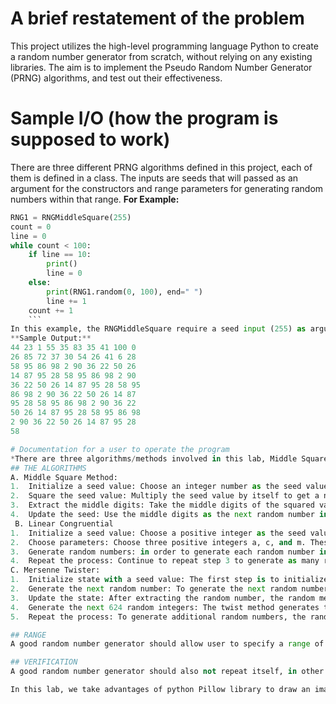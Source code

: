 # A brief restatement of the problem
This project utilizes the high-level programming language Python to create a random number generator from scratch, without relying on any existing libraries. The aim is to implement the Pseudo Random Number Generator (PRNG) algorithms, and test out their effectiveness.

# Sample I/O (how the program is supposed to work)
There are three different PRNG algorithms defined in this project, each of them is defined in a class. The inputs are seeds that will passed as an argument for the constructors and range parameters for generating random numbers within that range.
**For Example:**
``` python
RNG1 = RNGMiddleSquare(255)
count = 0
line = 0
while count < 100:
    if line == 10:
        print()
        line = 0
    else:
        print(RNG1.random(0, 100), end=" ")
        line += 1
    count += 1
    ```
In this example, the RNGMiddleSquare require a seed input (255) as argument, and 0, 100 to specify the range of the random numbers.
**Sample Output:**
44 23 1 55 35 83 35 41 100 0 
26 85 72 37 30 54 26 41 6 28 
58 95 86 98 2 90 36 22 50 26 
14 87 95 28 58 95 86 98 2 90 
36 22 50 26 14 87 95 28 58 95 
86 98 2 90 36 22 50 26 14 87 
95 28 58 95 86 98 2 90 36 22 
50 26 14 87 95 28 58 95 86 98 
2 90 36 22 50 26 14 87 95 28 
58

# Documentation for a user to operate the program
*There are three algorithms/methods involved in this lab, Middle Square, Linear Congruential and Mersenne Twister.*
## THE ALGORITHMS
A. Middle Square Method:
1.	Initialize a seed value: Choose an integer number as the seed value for the random number generator. This value will be used to start the middle square method algorithm.
2.	Square the seed value: Multiply the seed value by itself to get a new number with (most likely) twice as many digits.
3.	Extract the middle digits: Take the middle digits of the squared value. If the squared value will have an even number of digits remained after the middle digits are extracted, take the middle digits in the middle. If it has an odd number of digits, then we add zero(s) before the digits before extracting.
4.	Update the seed: Use the middle digits as the next random number in the sequence. Store this value and repeat steps 2-4 to generate more random numbers.
 B. Linear Congruential
1.	Initialize a seed value: Choose a positive integer as the seed value for the random number generator. This value will be used to start the linear congruential method algorithm.
2.	Choose parameters: Choose three positive integers a, c, and m. These values will be used to define the linear congruential method algorithm. a great choice for these numbers are very important, luckily, many of these values have already been chosen and proven to be effective.
3.	Generate random numbers: in order to generate each random number in the sequence, we use the following formula: NewSeed = (a*Seed + c) mod m (a is called a multiplier, c is increment, and m is modulus)
4.	Repeat the process: Continue to repeat step 3 to generate as many random numbers as needed.
C. Mersenne Twister:
1.	Initialize state with a seed value: The first step is to initialize the state of the Mersenne Twister algorithm with a seed value. The seed value is provided as an input parameter to the Constructor of a RNGMersenneTwister class. The state is stored as an array of 624 32-bit integers, mt, and an index variable, index, which keeps track of the current position in the state array.
2.	Generate the next random number: To generate the next random number, the random method is called. This method first checks if the index has reached the end of the state array (624). If so, it calls the twist() method to generate the next 624 random integers and update the state array. Then, it extracts a single 32-bit integer, y, from the state array, and applies a series of bitwise operations to y to improve its statistical properties.
3.	Update the state: After extracting the random number, the random method updates the state Index to the next position In the state array, index += 1. 
4.	Generate the next 624 random integers: The twist method generates the next 624 random integers by performing a series of bitwise operations on the state array. For each element in the state array, it uses the previous 624 elements to calculate a new value, and then applies additional operations to this value to ensure good statistical properties.
5.	Repeat the process: To generate additional random numbers, the random method can be called repeatedly. Each time it is called, it generates a new random number and updates the state.

## RANGE
A good random number generator should allow user to specify a range of the outputs. In order to do that. The random method for all algorithms should maps the integer to the desired range [start, end] using the formula (y % (end - start + 1)) + start. This maps the integer to a value in the range [start, end].

## VERIFICATION
A good random number generator should also not repeat itself, in other words, it should generate numbers that will not result in patterns, not after a while at least. For example, a PRNG using middle square method will be most likely to generate a series of random numbers that will start to repeat itself as the middle digits may eventually equal to the initialized seed. We will need a way to detect such problem and then considering choosing a different seed or algorithm.

In this lab, we take advantages of python Pillow library to draw an image that represents the random numbers. To do that, we make the random number generator to generate numbers that are in the range 0 to 255 so that we can make that value to represent RGB values of a pixel. In theory, if the random number generator will repeat itself, the image should contain visible repeated texture. A good PRNG will produce an image that has no visible texture pattern, or at least, not after generating a large number of numbers
